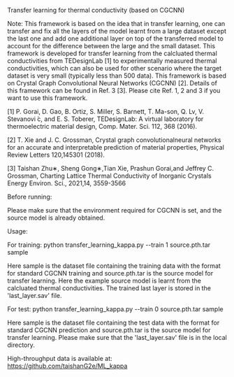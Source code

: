Transfer learning for thermal conductivity (based on CGCNN)

Note: This framework is based on the idea that in transfer learning, one can transfer and fix all the layers of the model learnt from a large dataset except the last one and add one additional layer on top of the transferred model to account for the difference between the large and the small dataset. This framework is developed for transfer learning from the calcluated thermal conductivities from TEDesignLab [1] to experimentally measured thermal conductivities, which can also be used for other scenario where the target dataset is very small (typically less than 500 data). This framework is based on Crystal Graph Convolutional Neural Networks (CGCNN) [2]. Details of this framework can be found in Ref. 3 [3]. Please cite Ref. 1, 2 and 3 if you want to use this framework. 

[1]  P. Gorai, D. Gao, B. Ortiz, S. Miller, S. Barnett, T. Ma-son, Q. Lv, V. Stevanovi ́c, and E. S. Toberer, 
TEDesignLab: A virtual laboratory for thermoelectric material design, Comp. Mater. Sci. 112, 368 (2016).

[2]  T. Xie and J. C. Grossman, Crystal graph convolutionalneural networks for an accurate and interpretable prediction of material properties, Physical Review Letters 120,145301 (2018).

[3]  Taishan Zhu∗, Sheng Gong∗,Tian Xie, Prashun Gorai,and Jeffrey C. Grossman, Charting Lattice Thermal Conductivity of Inorganic Crystals  Energy Environ. Sci., 2021,14, 3559-3566

Before running:

Please make sure that the environment required for CGCNN is set, and the source model is already obtained. 

Usage:

For training: python transfer_learning_kappa.py --train 1 source.pth.tar sample

Here sample is the dataset file containing the training data with the format for standard CGCNN training and source.pth.tar is the source model for transfer learning. Here the example source model is learnt from the calcluated thermal conductivities. The trained last layer is stored in the 'last_layer.sav' file.

For test: python transfer_learning_kappa.py --train 0 source.pth.tar sample

Here sample is the dataset file containing the test data with the format for standard CGCNN prediction and source.pth.tar is the source model for transfer learning. Please make sure that the 'last_layer.sav' file is in the local directory.


High-throughput data is available at: https://github.com/taishanG2e/ML_kappa
